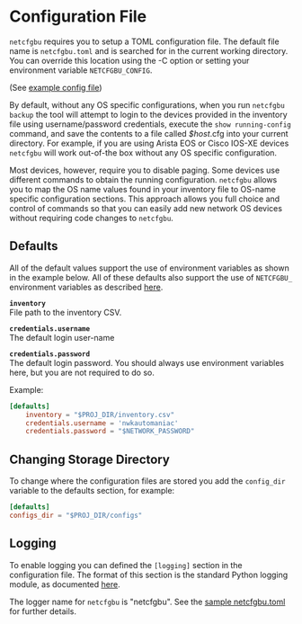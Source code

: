 # Configuration File

`netcfgbu` requires you to setup a TOML configuration file.  The default
file name is `netcfgbu.toml` and is searched for in the current working directory.
You can override this location using the -C <filepath> option or setting your
environment variable `NETCFGBU_CONFIG`.

(See [example config file](../netcfgbu.toml))

By default, without any OS specific configurations, when you run `netcfgbu
backup` the tool will attempt to login to the devices provided in the inventory
file using username/password credentials, execute the `show running-config`
command, and save the contents to a file called _$host_.cfg into your current
directory.  For example, if you are using Arista EOS or Cisco IOS-XE devices
`netcfgbu` will work out-of-the box without any OS specific configuration.

Most devices, however, require you to disable paging.  Some devices use
different commands to obtain the running configuration.  `netcfgbu` allows you
to map the OS name values found in your inventory file to OS-name specific
configuration sections.  This approach allows you full choice and control of
commands so that you can easily add new network OS devices without requiring
code changes to `netcfgbu`.

## Defaults

All of the default values support the use of environment variables as shown
in the example below.  All of these defaults also support the use
of `NETCFGBU_` environment variables as described [here](environment_variables.md).

**`inventory`**<br/>
File path to the inventory CSV.

**`credentials.username`**<br/>
The default login user-name

**`credentials.password`**<br/>
The default login password.  You should always use environment variables here,
but you are not required to do so.

Example:
```toml
[defaults]
    inventory = "$PROJ_DIR/inventory.csv"
    credentials.username = 'nwkautomaniac'
    credentials.password = "$NETWORK_PASSWORD"
```

## Changing Storage Directory
To change where the configuration files are stored you add the `config_dir`
variable to the defaults section, for example:

```toml
[defaults]
configs_dir = "$PROJ_DIR/configs"
```

## Logging
To enable logging you can defined the `[logging]` section in the configuration
file. The format of this section is the standard Python logging module, as
documented [here]( https://docs.python.org/3/library/logging.config.html).

The logger name for `netcfgbu` is "netcfgbu".
See the [sample netcfgbu.toml](../netcfgbu.toml) for further details.
